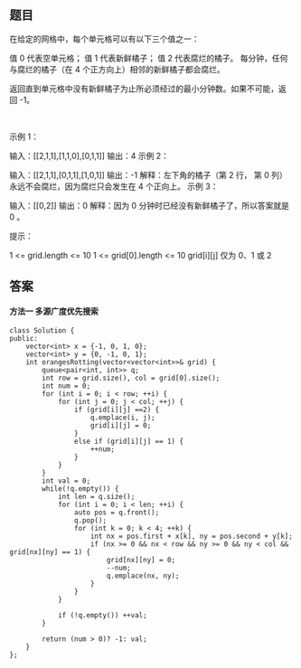 ## 题目
在给定的网格中，每个单元格可以有以下三个值之一：

值 0 代表空单元格；
值 1 代表新鲜橘子；
值 2 代表腐烂的橘子。
每分钟，任何与腐烂的橘子（在 4 个正方向上）相邻的新鲜橘子都会腐烂。

返回直到单元格中没有新鲜橘子为止所必须经过的最小分钟数。如果不可能，返回 -1。

 

示例 1：



输入：[[2,1,1],[1,1,0],[0,1,1]]
输出：4
示例 2：

输入：[[2,1,1],[0,1,1],[1,0,1]]
输出：-1
解释：左下角的橘子（第 2 行， 第 0 列）永远不会腐烂，因为腐烂只会发生在 4 个正向上。
示例 3：

输入：[[0,2]]
输出：0
解释：因为 0 分钟时已经没有新鲜橘子了，所以答案就是 0 。
 

提示：

1 <= grid.length <= 10
1 <= grid[0].length <= 10
grid[i][j] 仅为 0、1 或 2

## 答案

#### 方法一 多源广度优先搜索
```
class Solution {
public:
    vector<int> x = {-1, 0, 1, 0};
    vector<int> y = {0, -1, 0, 1};
    int orangesRotting(vector<vector<int>>& grid) {
        queue<pair<int, int>> q;
        int row = grid.size(), col = grid[0].size();
        int num = 0;
        for (int i = 0; i < row; ++i) {
            for (int j = 0; j < col; ++j) {
                if (grid[i][j] ==2) {
                    q.emplace(i, j);
                    grid[i][j] = 0;
                } 
                else if (grid[i][j] == 1) {
                    ++num;
                }
            }
        }
        int val = 0;
        while(!q.empty()) {
            int len = q.size();
            for (int i = 0; i < len; ++i) {
                auto pos = q.front();
                q.pop();
                for (int k = 0; k < 4; ++k) {
                    int nx = pos.first + x[k], ny = pos.second + y[k];
                    if (nx >= 0 && nx < row && ny >= 0 && ny < col && grid[nx][ny] == 1) {
                        grid[nx][ny] = 0;
                        --num;
                        q.emplace(nx, ny);
                    }
                }
            }

            if (!q.empty()) ++val;
        }

        return (num > 0)? -1: val;
    }
};
```
